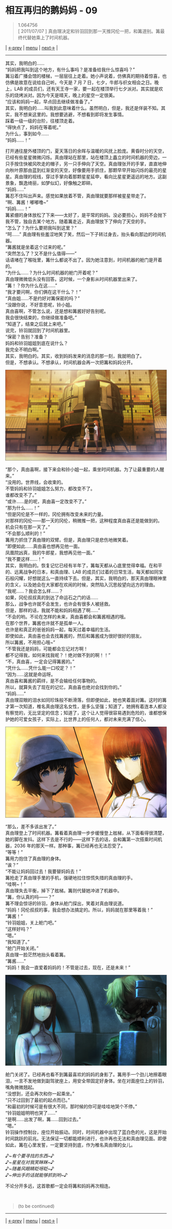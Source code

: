# 相互再归的鹅妈妈 - 09
> 1.064756  
> [ 2011/07/07 ] 真由理决定和铃羽回到那一天推冈伦一把，和篝道别。篝最终代替她乘上了时间机器。

| [←prev](./0120) | [menu](../) | [next→](./0121) |

---

其实，我明白的……  
“妈妈把我叫到这个地方，有什么事吗？是准备给我什么惊喜吗？”  
篝沿着广播会馆的楼梯，一层层往上走着。她小声说着，仿佛真的期待着惊喜，也仿佛是故意在说给自己听。今天是 7 月 7 日，七夕，牛郎与织女相会之日。晚上，LAB 的成员们，还有天王寺一家，要一起在楼顶举行七夕派对。其实就是欢乐的烧烤派对。因为今天是晴天，晚上的星空一定很美。  
“应该和妈妈一起，早点回去继续做准备了。”  
其实，我明白的……叫我到此意味着什么。虽然明白，但是，我还是佯装不知。其实，我不想来这里的。我想要逃避，不想看到即将发生事情。  
踩着一级一级的台阶，往楼顶走着。  
“得快点了，妈妈在等着呢。”  
为什么，事到如今……  
“妈妈……！”  

打开通往屋外楼顶的门，夏天落日的余晖与温暖的风抚上脸庞。黄昏时分的天空，已经有些星星微微闪烁。真由理站在那里，站在楼顶上矗立的时间机器的旁边，一只手按住快被风吹走的帽子，另一只手伸向了天空。真由理张开的手掌，直直地伸向秋叶原那由蓝到红渐变的天空，好像要用手抓住，那颗早早开始闪烁的最亮的星星。真由理的视线，穿过手掌向着那颗星星延申，看向比星星更遥远的地方。这副景象，飘逸绮丽，如梦似幻，好像触之即碎。  
“妈妈……”  
篝忍不住叫出声来。感觉如果放着不管，真由理就要那样被星星带走了。  
“啊、篝酱！嘟嘟噜\~”  
“妈妈……！”  
篝紧绷的身体放松了下来——太好了，是平常的妈妈。没必要担心，妈妈不会抛下我不管，独自去某个地方。随着篝走近，真由理放下了伸向了天空的手。  
“怎么了？为什么要把我叫到这里？”  
“呵……”
真由理有些羞涩地笑了笑，然后一下子转过身去，抬头看向那边的时间机器。  
“篝酱就是坐着这个过来的呢。”  
“突然怎么了？又不是什么值得——”  
话语堵在了喉咙里，篝什么都说不出了。因为她注意到，时间机器的舱门是开着的。  
“为什么……？为什么时间机器的舱门开着呢？”  
真由理微微低头没有回答。这时候，一个身影从时间机器里出来了。  
“篝！？你为什么在这……”  
“我才要问啊，你们俩在这干什么？！”  
“真由姐……不是约好对篝保密的吗？”  
“没跟你说，不好意思呢，铃小姐。  
 真由喜啊，不管怎么说，还是想和篝酱好好告别呢。  
 我会很快结束的，你继续做准备吧。”  
“知道了，结束之后就上来吧。”  
说完，铃羽就回到了时间机器里。  
“保密？告别？准备？  
 妈妈和铃羽姐姐到底在说什么？  
 我完全不明白啊。”  
其实，我明白的。其实，收到妈妈发来的消息的那一刻，我就明白了。  
但是，不想承认。不想承认，时间机器会再一次把篝和妈妈分开。  

![](../static/image/0121-1.png)

“那个，真由喜啊，接下来会和铃小姐一起，乘坐时间机器。为了让最重要的人醒来。”  
“没用的。世界线，会收束的。  
 不管妈妈和铃羽姐姐怎么努力，都改变不了。  
 谁都改变不了。”  
“或许……是的呢，真由喜一定改变不了。”  
“那为什么……！”  
“但是冈伦是不一样的，冈伦拥有改变未来的力量。  
 对那样的冈伦——那一天的冈伦，稍微推一把，这种程度真由喜还是能做到的。  
 机会只有在那一天了。”  
“不会那么顺利的！”  
篝用力抓住了真由理的双臂。但是，真由理只是悲伤地微笑着。  
“即便如此……真由喜也想再见他一面。  
 凤凰院凶真，我的牛郎星，我想再见他一面。”  
“我不要这样……！”  
其实，我明白的。恢复记忆已经有半年了，篝每天都从心底里觉得幸福。在和平的、远离战争的日本，和真由理、LAB 的成员们过着的日常生活，每天都如同宝石般闪耀，好想就这么一直持续下去。但是，其实，我明白的，那天真由理眼神里的含义，以及她会在大家都在欢闹的时候，突然陷入沉思般望向远方的理由。  
“我呢……？我会怎么样……？  
 如果，冈伦叔叔真的到达了命运石之门的话……  
 那么，战争也许就不会发生，也许会有很多人被拯救。  
 但是，那样的话，我就不能和妈妈相遇了啊……”  
“不会的哟。不论在怎样的未来，真由喜都会和篝酱相遇的哦。  
 在那个世界，篝酱也许就不是孤单一人。  
 也许是和真正的爸爸妈妈一起，每天过着幸福的生活。  
 即使如此，真由喜也会去找篝酱的，然后和篝酱成为很好很好的朋友。  
 所以篝酱，不用担心哦\~”  
“不管我还是妈妈，可能都会忘记对方啊！   
 都不记得我，如何来找我呢？！绝对做不到的啊！！”  
“不，真由喜，一定会记得篝酱的。”  
“凭什么……凭什么能一口咬定？！”  
“因为……这就是命运呀。  
 真由喜和篝酱的羁绊，是不会输给任何事物的。  
 所以，就算失去了现在的记忆，真由喜也绝对会找到你的。”  
“妈妈……”  
真由理双眼的泪水如同珍珠般不断滑落，但即便如此，她也笑着面对篝。这时的篝才第一次知道，椎名真由理这名女性，是多么坚强；知道了，她拥有着连本人都没有察觉的，无比坚定的信念；知道了，这个让人觉得很容易遇到危险的，谁都想保护她的可爱女孩子，实际上，比世界上的任何人，都对未来充满了信心。  

![](../static/image/0121-2.png)

“那么，差不多该出发了。”  
真由理登上了时间机器。篝看着真由理一步步缓慢登上舷梯，从下面看得很清楚，她的脚在发抖。这样下去是不行的——这样下去的话，会和篝第一次搭乘时间机器，2036 年的那天一样。那种事，篝已经再也无法忍受了。  
“等等！”  
篝用力抱住了真由理的身体。  
“诶？”  
“不能让妈妈回过去！我要替妈妈去！”  
篝抢走了真由理手里的手机，强硬地拉住惊慌失措的真由理的手。  
“哇啊\~！”  
真由理失去平衡，掉下了舷梯。篝则代替她冲进了机器中。  
“篝，你认真的吗——？”  
篝不理会惊讶的铃羽，身体从舱门探出，笑着对真由理说道。  
“妈妈！冈伦叔叔的事，我会想办法搞定的。所以，妈妈就在那里等着我！”  
“篝酱！”  
“铃羽姐姐，关上舱门吧。”  
“这样好吗？”  
“嗯。”  
“我知道了。”  
“舱门开始关闭。”  
真由理一脸茫然地抬头看着篝。  
“篝酱……”  
“妈妈！我会一直爱着妈妈的！不管是过去，现在，还是未来！”  

![](../static/image/0121-3.png)

舱门关闭了。已经再也看不到篝最喜欢的妈妈的身影了。篝用手一个劲儿地擦着眼泪，一言不发地做到副驾驶座上，用安全带固定好身体。坐在对面座位上的铃羽，嘴角微微翘起。  
“没想到，还会再次和你一起乘坐。”  
“只不过回到了最初的起点而已。”  
“和最初的时候可是有很大不同，那时候的你可是哇哇地哭个不停。”  
“铃羽姐姐明明也哭了……”  
“是啊……出发了啊，篝……回到过去。”  
“嗯。”  
铃羽操作控制台，座位开始振动。同时，时间机器中出现了蓝白色的光，这是开始时间跳跃的前兆。无法保证一切都能顺利进行，也许再也无法和真由理见面。即便如此，篝在心里发誓，一定要坚持到底，作为椎名真由理的女儿。  

*♪\~有个要寻找的东西\~♪*  
*♪\~星星在对我笑眯眯\~♪*  
*♪\~随着风眼睛眨呀眨\~♪*  
*♪\~伸出手的话就能够抓到哟\~♪*  

不论分开多远，这首歌都一定会将篝和妈妈再次相连。  


<br/>

> (to be continued)
---

| [←prev](./0120) | [menu](../) | [next→](./0121) |
